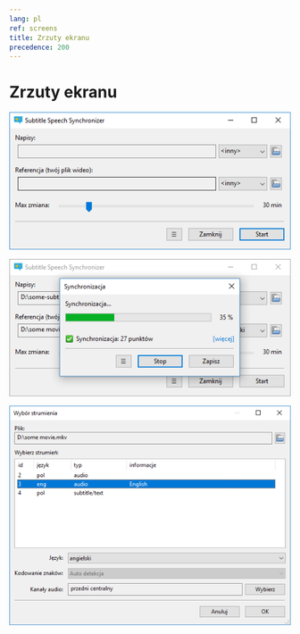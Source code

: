 ```yaml
---
lang: pl
ref: screens
title: Zrzuty ekranu
precedence: 200
---
```

# Zrzuty ekranu
![screenshot 1](/pl/img/screen1.png)

![screenshot 2](/pl/img/screen2.png)

![screenshot 3](/pl/img/screen3.png)
